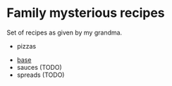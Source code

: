# Family mysterious recipes

Set of recipes as given by my grandma.

* pizzas
- [base](./pizzas/base.md)
- sauces (TODO)
- spreads (TODO)


